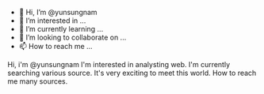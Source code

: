 - 👋 Hi, I’m @yunsungnam
- 👀 I’m interested in ...
- 🌱 I’m currently learning ...
- 💞️ I’m looking to collaborate on ...
- 📫 How to reach me ...

<!---
yunsungnam/yunsungnam is a ✨ special ✨ repository because its `README.md` (this file) appears on your GitHub profile.
You can click the Preview link to take a look at your changes.
--->

Hi, i'm @yunsungnam
I'm interested in analysting web.
I'm currently searching various source.
It's very exciting to meet this world. 
How to reach me many sources.
